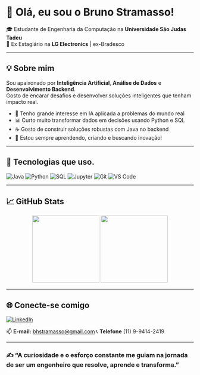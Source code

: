 # 👋 Olá, eu sou o Bruno Stramasso!

🎓 Estudante de Engenharia da Computação na **Universidade São Judas Tadeu**  
💼  Ex Estagiário na **LG Electronics** | ex-Bradesco

---

## 💡 Sobre mim

Sou apaixonado por **Inteligência Artificial**, **Análise de Dados** e **Desenvolvimento Backend**.  
Gosto de encarar desafios e desenvolver soluções inteligentes que tenham impacto real.

- 🤖 Tenho grande interesse em IA aplicada a problemas do mundo real  
- 📊 Curto muito transformar dados em decisões usando Python e SQL  
- ☕ Gosto de construir soluções robustas com Java no backend  
- 🚀 Estou sempre aprendendo, criando e buscando inovação!

---

## 🧰 Tecnologias que uso.

![Java](https://img.shields.io/badge/Java-ED8B00?style=for-the-badge&logo=java&logoColor=white)
![Python](https://img.shields.io/badge/Python-3776AB?style=for-the-badge&logo=python&logoColor=white)
![SQL](https://img.shields.io/badge/SQL-4479A1?style=for-the-badge&logo=mysql&logoColor=white)
![Jupyter](https://img.shields.io/badge/Jupyter-F37626?style=for-the-badge&logo=Jupyter&logoColor=white)
![Git](https://img.shields.io/badge/Git-F05032?style=for-the-badge&logo=git&logoColor=white)
![VS Code](https://img.shields.io/badge/VSCode-007ACC?style=for-the-badge&logo=visual-studio-code&logoColor=white)

---

## 📈 GitHub Stats

<div align="center">
  <img height="180em" src="https://github-readme-stats.vercel.app/api?username=Stramasso&show_icons=true&theme=dark&include_all_commits=true&count_private=true"/>
  <img height="180em" src="https://github-readme-stats.vercel.app/api/top-langs/?username=Stramasso&layout=compact&langs_count=7&theme=dark"/>
</div>

---

## 🌐 Conecte-se comigo

[![LinkedIn](https://img.shields.io/badge/-LinkedIn-0A66C2?style=for-the-badge&logo=linkedin&logoColor=white)](https://www.linkedin.com/in/bruno-stramasso-00583921b/)

📫 **E-mail:** bhstramasso@gmail.com
📞 **Telefone** (11) 9-9414-2419

---

### ✍️ “A curiosidade e o esforço constante me guiam na jornada de ser um engenheiro que resolve, aprende e transforma.”

